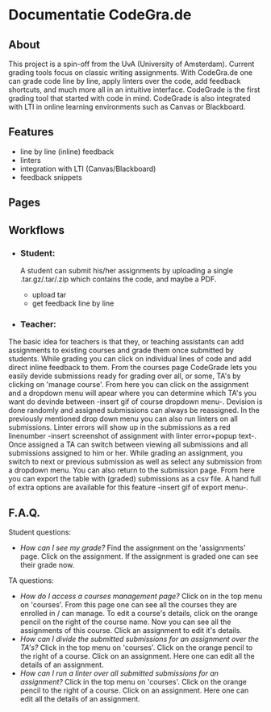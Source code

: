 Documentatie CodeGra.de
===

About
---

This project is a spin-off from the UvA (University of Amsterdam). Current grading tools focus on classic writing assignments. With CodeGra.de one can grade code line by line, apply linters over the code, add feedback shortcuts, and much more all in an intuitive interface. CodeGrade is the first grading tool that started with code in mind. CodeGrade is also integrated with LTI in online learning environments such as Canvas or Blackboard.

Features
---
* line by line (inline) feedback
* linters
* integration with LTI (Canvas/Blackboard)
* feedback snippets

Pages
---


Workflows
---

- ### Student: ###
  A student can submit his/her assignments by uploading a single .tar.gz/.tar/.zip which contains the code, and maybe a PDF.
  - upload tar
  - get feedback line by line

- ### Teacher: ###
The basic idea for teachers is that they, or teaching assistants can add assignments to existing courses and grade them once submitted by students. While grading you can click on individual lines of code and add direct inline feedback to them. From the courses page CodeGrade  lets you easily devide submissions ready for grading over all, or some, TA's by clicking on 'manage course'. From here you can click on the assignment and a dropdown menu will apear where you can determine which TA's you want do devinde between -insert gif of course dropdown menu-. Devision is done randomly and assigned submissions can always be reassigned. In the previously mentioned drop down menu you can also run linters on all submissions. Linter errors will show up in the submissions as a red linenumber -insert screenshot of assignment with linter error+popup text-. Once assigned a TA can switch between viewing all submissions and all submissions assigned to him or her. While grading an assignment, you switch to next or previous submission as well as select any submission from a dropdown menu. You can also return to the submission page. From here you can export the table with (graded) submissions as a csv file. A hand full of extra options are available for this feature -insert gif of export menu-.



F.A.Q.
---
Student questions:
- _How can I see my grade?_
  Find the assignment on the 'assignments' page. Click on the assignment. If the assignment is graded one can see their grade now.


TA questions:
- _How do I access a courses management page?_
  Click on in the top menu on 'courses'. From this page one can see all the courses they are enrolled in / can manage. To edit a course's details, click on the orange pencil on the right of the course name. Now you can see all the assignments of this course. Click an assignment to edit it's details.
- _How can I divide the submitted submissions for an assignment over the TA's?_
  Click in the top menu on 'courses'. Click on the orange pencil to the right of a course. Click on an assignment. Here one can edit all the details of an assignment.
- _How can I run a linter over all submitted submissions for an assignment?_
  Click in the top menu on 'courses'. Click on the orange pencil to the right of a course. Click on an assignment. Here one can edit all the details of an assignment.
